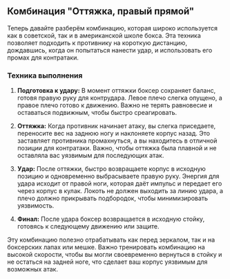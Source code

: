 ﻿## Комбинация "Оттяжка, правый прямой"

Теперь давайте разберём комбинацию, которая широко используется как в советской, так и в американской школе бокса. Эта техника позволяет подходить к противнику на короткую дистанцию, дождавшись, когда он попытаться нанести удар, и использовать его промах для контратаки.

### Техника выполнения

1. **Подготовка к удару:** В момент оттяжки боксер сохраняет баланс, готовя правую руку для контрудара. Левое плечо слегка опущено, а правое плечо готово к движению. Важно не терять равновесие и оставаться подвижным, чтобы быстро среагировать.

2. **Оттяжка:** Когда противник начинает атаку, вы слегка приседаете, переносите вес на заднюю ногу и наклоняете корпус назад. Это заставляет противника промахнуться, а вы находитесь в отличной позиции для контратаки. Важно, чтобы оттяжка была плавной и не оставляла вас уязвимым для последующих атак.

3. **Удар:** После оттяжки, быстро возвращаете корпус в исходную позицию и одновременно выбрасываете правую руку. Энергия для удара исходит от правой ноги, которая даёт импульс и передает его через корпус в кулак. Локоть не должен выходить за линию удара, а плечо должно прикрывать подбородок, чтобы минимизировать уязвимость.

4. **Финал:** После удара боксер возвращается в исходную стойку, готовясь к следующему движению или защите.

Эту комбинацию полезно отрабатывать как перед зеркалом, так и на боксерских лапах или мешке. Важно тренировать комбинацию на высокой скорости, чтобы вы могли своевременно вернуться в стойку и не остаться на задней ноге, что сделает ваш корпус уязвимым для возможных атак.